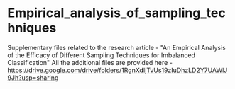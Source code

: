 # Empirical_analysis_of_sampling_techniques
Supplementary files related to the research article - "An Empirical Analysis of the Efficacy of Different Sampling Techniques for Imbalanced Classification"
All the additional files are provided here - https://drive.google.com/drive/folders/1RgnXdIjTvUs19zIuDhzLD2Y7UAWlJ9Jh?usp=sharing
